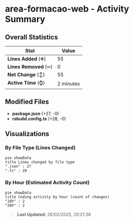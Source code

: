 # area-formacao-web - Activity Summary 

## Overall Statistics

| Stat                   | Value                                                             |
| ---------------------- | ----------------------------------------------------------------- |
| **Lines Added** (➕)   | 55                                          |
| **Lines Removed** (➖) | 0                                        |
| **Net Change** (↕)    | 55                |
| **Active Time** (⌚)   | 2 minutes |


## Modified Files
- **package.json** (+27, -0)
- **rsbuild.config.ts** (+28, -0)

## Visualizations

### By File Type (Lines Changed)

```mermaid
pie showData
title Lines changed by file type
".json" : 27
".ts" : 28
```

### By Hour (Estimated Activity Count)

```mermaid
pie showData
title Coding activity by hour (count of changes)
"18h" : 2
"20h" : 2
```


> **Last Updated:** 26/02/2025, 20:21:38